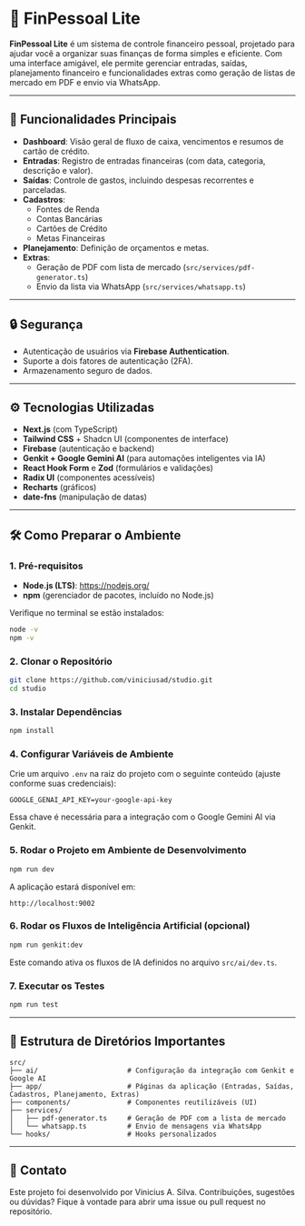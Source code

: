 
# 🧭 FinPessoal Lite

**FinPessoal Lite** é um sistema de controle financeiro pessoal, projetado para ajudar você a organizar suas finanças de forma simples e eficiente. Com uma interface amigável, ele permite gerenciar entradas, saídas, planejamento financeiro e funcionalidades extras como geração de listas de mercado em PDF e envio via WhatsApp.

---

## 🚀 Funcionalidades Principais

- **Dashboard**: Visão geral de fluxo de caixa, vencimentos e resumos de cartão de crédito.
- **Entradas**: Registro de entradas financeiras (com data, categoria, descrição e valor).
- **Saídas**: Controle de gastos, incluindo despesas recorrentes e parceladas.
- **Cadastros**:
  - Fontes de Renda
  - Contas Bancárias
  - Cartões de Crédito
  - Metas Financeiras
- **Planejamento**: Definição de orçamentos e metas.
- **Extras**:
  - Geração de PDF com lista de mercado (`src/services/pdf-generator.ts`)
  - Envio da lista via WhatsApp (`src/services/whatsapp.ts`)

---

## 🔒 Segurança

- Autenticação de usuários via **Firebase Authentication**.
- Suporte a dois fatores de autenticação (2FA).
- Armazenamento seguro de dados.

---

## ⚙️ Tecnologias Utilizadas

- **Next.js** (com TypeScript)
- **Tailwind CSS** + Shadcn UI (componentes de interface)
- **Firebase** (autenticação e backend)
- **Genkit + Google Gemini AI** (para automações inteligentes via IA)
- **React Hook Form** e **Zod** (formulários e validações)
- **Radix UI** (componentes acessíveis)
- **Recharts** (gráficos)
- **date-fns** (manipulação de datas)

---

## 🛠️ Como Preparar o Ambiente

### 1. Pré-requisitos

- **Node.js (LTS)**: https://nodejs.org/
- **npm** (gerenciador de pacotes, incluído no Node.js)

Verifique no terminal se estão instalados:

```bash
node -v
npm -v
```

### 2. Clonar o Repositório

```bash
git clone https://github.com/viniciusad/studio.git
cd studio
```

### 3. Instalar Dependências

```bash
npm install
```

### 4. Configurar Variáveis de Ambiente

Crie um arquivo `.env` na raiz do projeto com o seguinte conteúdo (ajuste conforme suas credenciais):

```
GOOGLE_GENAI_API_KEY=your-google-api-key
```

Essa chave é necessária para a integração com o Google Gemini AI via Genkit.

### 5. Rodar o Projeto em Ambiente de Desenvolvimento

```bash
npm run dev
```

A aplicação estará disponível em:

```
http://localhost:9002
```

### 6. Rodar os Fluxos de Inteligência Artificial (opcional)

```bash
npm run genkit:dev
```

Este comando ativa os fluxos de IA definidos no arquivo `src/ai/dev.ts`.

### 7. Executar os Testes

```bash
npm run test
```

---

## 📂 Estrutura de Diretórios Importantes

```
src/
├── ai/                      # Configuração da integração com Genkit e Google AI
├── app/                     # Páginas da aplicação (Entradas, Saídas, Cadastros, Planejamento, Extras)
├── components/              # Componentes reutilizáveis (UI)
├── services/
│   ├── pdf-generator.ts     # Geração de PDF com a lista de mercado
│   └── whatsapp.ts          # Envio de mensagens via WhatsApp
└── hooks/                   # Hooks personalizados
```

---

## 💬 Contato

Este projeto foi desenvolvido por Vinicius A. Silva.
Contribuições, sugestões ou dúvidas? Fique à vontade para abrir uma issue ou pull request no repositório.
